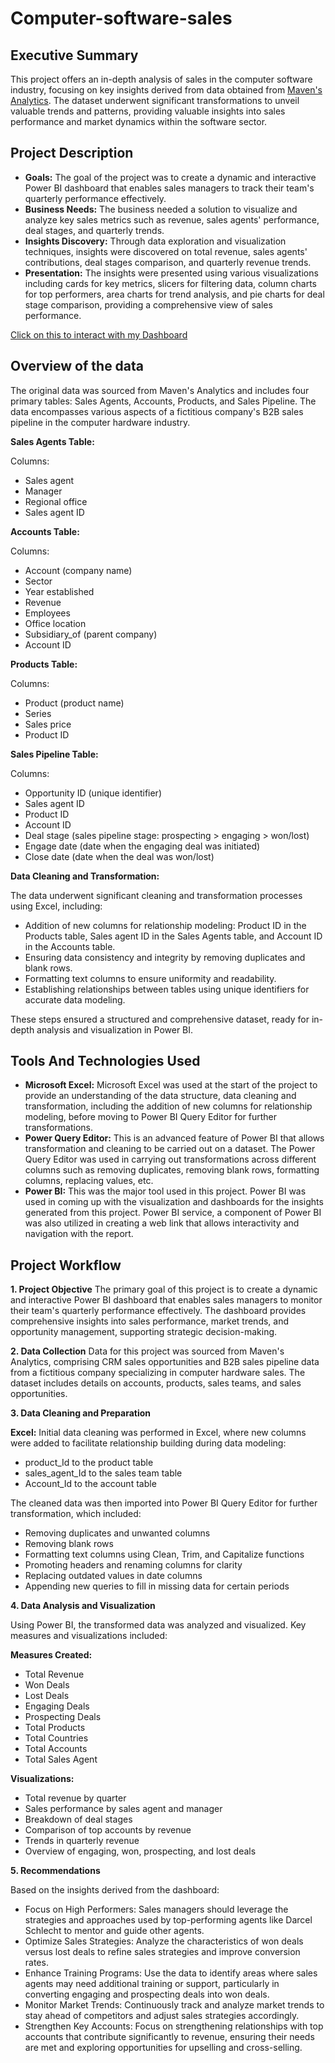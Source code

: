# Computer-software-sales

## Executive Summary
This project offers an in-depth analysis of sales in the computer software industry, focusing on key insights derived from data obtained from [Maven's Analytics](https://mavenanalytics.io/challenges). The dataset underwent significant transformations to unveil valuable trends and patterns, providing valuable insights into sales performance and market dynamics within the software sector.
## Project Description
- **Goals:** The goal of the project was to create a dynamic and interactive Power BI dashboard that enables sales managers to track their team's quarterly performance effectively.
- **Business Needs:** The business needed a solution to visualize and analyze key sales metrics such as revenue, sales agents' performance, deal stages, and quarterly trends.
- **Insights Discovery:** Through data exploration and visualization techniques, insights were discovered on total revenue, sales agents' contributions, deal stages comparison, and quarterly revenue trends.
- **Presentation:** The insights were presented using various visualizations including cards for key metrics, slicers for filtering data, column charts for top performers, area charts for trend analysis, and pie charts for deal stage comparison, providing a comprehensive view of sales performance.

[Click on this to interact with my Dashboard](https://app.powerbi.com/view?r=eyJrIjoiM2E3OTY3N2ItY2NjMy00OTRmLWFiZjgtMGMyZDEzOTRhYjYyIiwidCI6ImRmODY3OWNkLWE4MGUtNDVkOC05OWFjLWM4M2VkN2ZmOTVhMCJ9)

## Overview of the data

The original data was sourced from Maven's Analytics and includes four primary tables: Sales Agents, Accounts, Products, and Sales Pipeline. The data encompasses various aspects of a fictitious company's B2B sales pipeline in the computer hardware industry.

**Sales Agents Table:**

Columns:
- Sales agent
- Manager
- Regional office
- Sales agent ID
  
**Accounts Table:**

Columns:
- Account (company name)
- Sector
- Year established
- Revenue
- Employees
- Office location
- Subsidiary_of (parent company)
- Account ID
  
**Products Table:**

Columns:
- Product (product name)
- Series
- Sales price
- Product ID
  
**Sales Pipeline Table:**

Columns:
- Opportunity ID (unique identifier)
- Sales agent ID
- Product ID
- Account ID
- Deal stage (sales pipeline stage: prospecting > engaging > won/lost)
- Engage date (date when the engaging deal was initiated)
- Close date (date when the deal was won/lost)
  
**Data Cleaning and Transformation:**

The data underwent significant cleaning and transformation processes using Excel, including:

- Addition of new columns for relationship modeling: Product ID in the Products table, Sales agent ID in the Sales Agents table, and Account ID in the Accounts table.
- Ensuring data consistency and integrity by removing duplicates and blank rows.
- Formatting text columns to ensure uniformity and readability.
- Establishing relationships between tables using unique identifiers for accurate data modeling.

These steps ensured a structured and comprehensive dataset, ready for in-depth analysis and visualization in Power BI.

## Tools And Technologies Used

- **Microsoft Excel:** Microsoft Excel was used at the start of the project to provide an understanding of the data structure, data cleaning and transformation, including the addition of new columns for relationship modeling, before moving to Power BI Query Editor for further transformations.
- **Power Query Editor:** This is an advanced feature of Power BI that allows transformation and cleaning to be carried out on a dataset. The Power Query Editor was used in carrying out transformations across different columns such as removing duplicates, removing blank rows, formatting columns, replacing values, etc.   
- **Power BI:** This was the major tool used in this project. Power BI was used in coming up with the visualization and dashboards for the insights generated from this project. Power BI service, a component of Power BI was also utilized in creating a web link that allows interactivity and navigation with the report.

## Project Workflow

**1. Project Objective**
The primary goal of this project is to create a dynamic and interactive Power BI dashboard that enables sales managers to monitor their team's quarterly performance effectively. The dashboard provides comprehensive insights into sales performance, market trends, and opportunity management, supporting strategic decision-making.

**2. Data Collection**
Data for this project was sourced from Maven's Analytics, comprising CRM sales opportunities and B2B sales pipeline data from a fictitious company specializing in computer hardware sales. The dataset includes details on accounts, products, sales teams, and sales opportunities.

**3. Data Cleaning and Preparation**

**Excel:** Initial data cleaning was performed in Excel, where new columns were added to facilitate relationship building during data modeling:
- product_Id to the product table
- sales_agent_Id to the sales team table
- Account_Id to the account table

The cleaned data was then imported into Power BI Query Editor for further transformation, which included:

- Removing duplicates and unwanted columns
- Removing blank rows
- Formatting text columns using Clean, Trim, and Capitalize functions
- Promoting headers and renaming columns for clarity
- Replacing outdated values in date columns
- Appending new queries to fill in missing data for certain periods
  
**4. Data Analysis and Visualization**

Using Power BI, the transformed data was analyzed and visualized. Key measures and visualizations included:

**Measures Created:**
- Total Revenue
- Won Deals
- Lost Deals
- Engaging Deals
- Prospecting Deals
- Total Products
- Total Countries
- Total Accounts
- Total Sales Agent
  
**Visualizations:**
- Total revenue by quarter
- Sales performance by sales agent and manager
- Breakdown of deal stages
- Comparison of top accounts by revenue
- Trends in quarterly revenue
- Overview of engaging, won, prospecting, and lost deals
  
**5. Recommendations**

Based on the insights derived from the dashboard:

- Focus on High Performers: Sales managers should leverage the strategies and approaches used by top-performing agents like Darcel Schlecht to mentor and guide other agents.
- Optimize Sales Strategies: Analyze the characteristics of won deals versus lost deals to refine sales strategies and improve conversion rates.
- Enhance Training Programs: Use the data to identify areas where sales agents may need additional training or support, particularly in converting engaging and prospecting deals into won deals.
- Monitor Market Trends: Continuously track and analyze market trends to stay ahead of competitors and adjust sales strategies accordingly.
- Strengthen Key Accounts: Focus on strengthening relationships with top accounts that contribute significantly to revenue, ensuring their needs are met and exploring opportunities for upselling and cross-selling.
